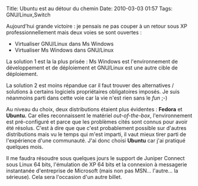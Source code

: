 Title: Ubuntu est au détour du chemin
Date: 2010-03-03 01:57
Tags: GNU/Linux,Switch


Aujourd'hui grande victoire : je pensais ne pas couper à un retour sous XP
professionnellement mais deux voies se sont ouvertes :



-    Virtualiser GNU/Linux dans Ms Windows
-    Virtualiser Ms Windows dans GNU/Linux

La solution 1 est la la plus prisée : Ms Windows est l'environnement de
développement et de déploiement et GNU/Linux est une autre cible de
déploiement.

La solution 2 est moins répandue car il faut trouver des alternatives /
solutions à certains logiciels propriétaires obligatoires imposés. Je suis
néanmoins parti dans cette voie car la vie n'est rien sans le *fun* ;-)

Au niveau du choix, deux distributions étaient plus évidentes : **Fedora** et
**Ubuntu.** Car elles reconnaissent le matériel *out-of-the-box*,
l'environnement est pré-configuré et parce que les problèmes cités sont
connus pour avoir été résolus. C'est à dire que que c'est probablement
possible sur d'autres distributions mais vu le temps qui m'est imparti, il vaut
mieux tirer parti de l'expérience d'une communauté. J'ai donc choisi
**Ubuntu** car j'ai pratiqué quelques mois.


Il me faudra résoudre sous quelques jours le support de Juniper Connect sous
Linux 64 bits, l'émulation de XP 64 bits et la connexion à messagerie
instantanée d'entreprise de Microsoft (mais non pas MSN... l'autre... la
sérieuse). Cela sera l'occasion d'un autre billet.